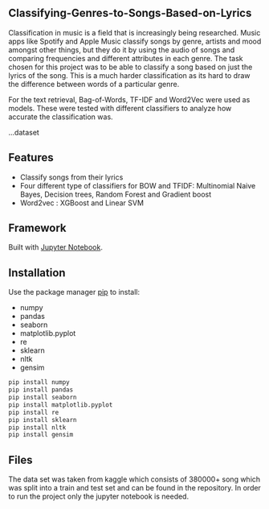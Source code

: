 ## Classifying-Genres-to-Songs-Based-on-Lyrics

Classification in music is a field that is increasingly being researched. Music apps like Spotify and Apple Music classify songs by genre, artists and mood amongst other things, but they do it by using the audio of songs and comparing frequencies and different attributes in each genre. The task chosen for this project was to be able to classify a song based on just the lyrics of the song. This is a much harder classification as its hard to draw the difference between words of a particular genre. 

For the text retrieval, Bag-of-Words, TF-IDF and Word2Vec were used as models. These were tested with different classifiers to analyze how accurate the classification was.

...dataset

## Features
* Classify songs from their lyrics
* Four different type of classifiers for BOW and TFIDF: Multinomial Naive Bayes, Decision trees, Random Forest and Gradient boost
* Word2vec : XGBoost and Linear SVM


## Framework
Built with <a href="https://jupyter.org" target="_blank">Jupyter Notebook</a>.</h4>


## Installation

Use the package manager [pip](https://pip.pypa.io/en/stable/) to install:
* numpy
* pandas
* seaborn
* matplotlib.pyplot
* re
* sklearn
* nltk
* gensim

```bash
pip install numpy
pip install pandas
pip install seaborn
pip install matplotlib.pyplot
pip install re
pip install sklearn
pip install nltk
pip install gensim
```

## Files

The data set was taken from kaggle which consists of 380000+ song which was split into a train and test set and can be found in the repository.
In order to run the project only the jupyter notebook is needed.



